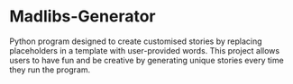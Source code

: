 # Madlibs-Generator
Python program designed to create customised stories by replacing placeholders in a template with user-provided words. This project allows users to have fun and be creative by generating unique stories every time they run the program.
